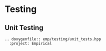 # Testing

## Unit Testing

```{eval-rst}
.. doxygenfile:: emp/testing/unit_tests.hpp
  :project: Empirical
```